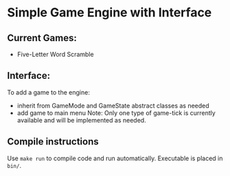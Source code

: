 # Simple Game Engine with Interface
## Current Games:
 - Five-Letter Word Scramble
## Interface:
 To add a game to the engine:
 - inherit from GameMode and GameState abstract classes as needed
 - add game to main menu
 Note: Only one type of game-tick is currently available and will be implemented as needed.
## Compile instructions
Use `make run` to compile code and run automatically. Executable is placed in `bin/`.

